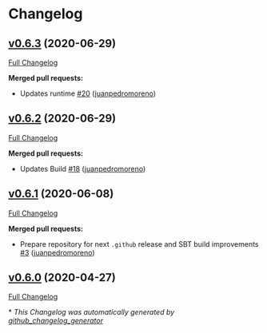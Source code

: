 # Changelog

## [v0.6.3](https://github.com/scala-exercises/sbt-exercise/tree/v0.6.3) (2020-06-29)

[Full Changelog](https://github.com/scala-exercises/sbt-exercise/compare/v0.6.2...v0.6.3)

**Merged pull requests:**

- Updates runtime [\#20](https://github.com/scala-exercises/sbt-exercise/pull/20) ([juanpedromoreno](https://github.com/juanpedromoreno))

## [v0.6.2](https://github.com/scala-exercises/sbt-exercise/tree/v0.6.2) (2020-06-29)

[Full Changelog](https://github.com/scala-exercises/sbt-exercise/compare/v0.6.1...v0.6.2)

**Merged pull requests:**

- Updates Build [\#18](https://github.com/scala-exercises/sbt-exercise/pull/18) ([juanpedromoreno](https://github.com/juanpedromoreno))

## [v0.6.1](https://github.com/scala-exercises/sbt-exercise/tree/v0.6.1) (2020-06-08)

[Full Changelog](https://github.com/scala-exercises/sbt-exercise/compare/v0.6.0...v0.6.1)

**Merged pull requests:**

- Prepare repository for next `.github` release and SBT build improvements [\#3](https://github.com/scala-exercises/sbt-exercise/pull/3) ([juanpedromoreno](https://github.com/juanpedromoreno))

## [v0.6.0](https://github.com/scala-exercises/sbt-exercise/tree/v0.6.0) (2020-04-27)

[Full Changelog](https://github.com/scala-exercises/sbt-exercise/compare/9f7daa2dad25250cd1ef0636fce8418b97f0b3e9...v0.6.0)



\* *This Changelog was automatically generated by [github_changelog_generator](https://github.com/github-changelog-generator/github-changelog-generator)*
